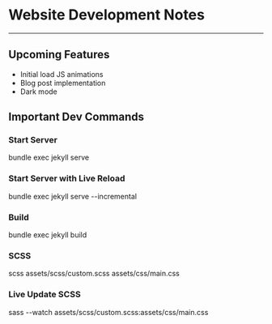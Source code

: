 # Website Development Notes
---
## Upcoming Features
- Initial load JS animations
- Blog post implementation
- Dark mode

## Important Dev Commands

### Start Server
bundle exec jekyll serve

### Start Server with Live Reload
bundle exec jekyll serve --incremental

### Build
bundle exec jekyll build

### SCSS
scss assets/scss/custom.scss assets/css/main.css

### Live Update SCSS
sass --watch assets/scss/custom.scss:assets/css/main.css